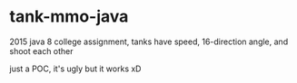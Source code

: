 # tank-mmo-java
2015 java 8 college assignment, tanks have speed, 16-direction angle, and shoot each other

just a POC, it's ugly but it works xD
